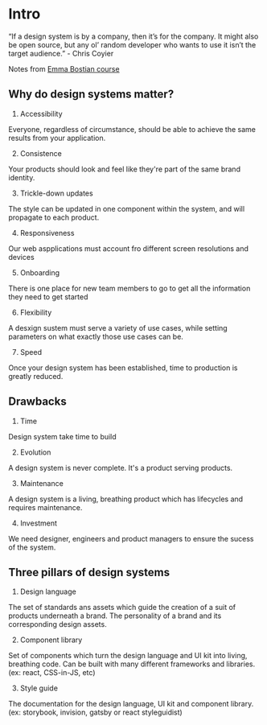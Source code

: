 # Intro

“If a design system is by a company, then it’s for the company. It might also be open source, but any ol’ random developer who wants to use it isn’t the target audience.” - Chris Coyier

Notes from [Emma Bostian course](https://fem-design-systems.netlify.app/intro) 

## Why do design systems matter?

1. Accessibility

Everyone, regardless of circumstance, should be able to achieve the same results from your application.

2. Consistence

Your products should look and feel like they're part of the same brand identity.

3. Trickle-down updates

The style can be updated in one component within the system, and will propagate to each product.

4. Responsiveness

Our web aspplications must account fro different screen resolutions and devices

5. Onboarding

There is one place for new team members to go to get all the information they need to get started

6. Flexibility

A desxign sustem must serve a variety of use cases, while setting parameters on what exactly those use cases can be.

7. Speed

Once your design system has been established, time to production is greatly reduced.

## Drawbacks

1. Time

Design system take time to build

2. Evolution

A design system is never complete. It's a product serving products.

3. Maintenance

A design system is a living, breathing product which has lifecycles and requires maintenance.

4. Investment

We need designer, engineers and product managers to ensure the sucess of the system.

## Three pillars of design systems

1. Design language

The set of standards ans assets which guide the creation of a suit of products underneath a brand. The personality of a brand and its corresponding design assets.

2. Component library

Set of components which turn the design language and UI kit into living, breathing code. Can be built with many different frameworks and libraries. (ex: react, CSS-in-JS, etc)

3. Style guide

The documentation for the design language, UI kit and component library. (ex: storybook, invision, gatsby or react styleguidist)
